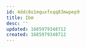 ```yaml
---
id: 4ddc8o1mquxfxqq83mwpep9
title: Ibm
desc: ''
updated: 1685979348712
created: 1685979348712
---
```

